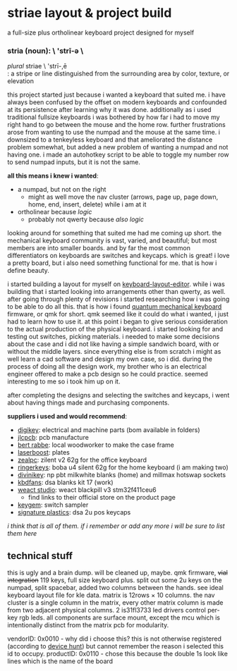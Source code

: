 # striae layout & project build
a full-size plus ortholinear keyboard project designed for myself

### stria (noun): \ 'strī-ə \
_plural_ striae \ 'strī-,ē \
: a stripe or line distinguished from the surrounding area by color, texture, or elevation

this project started just because i wanted a keyboard that suited me. i have always been confused by the offset on modern keyboards and confounded at its persistence after learning why it was done. additionally as i used traditional fullsize keyboards i was bothered by how far i had to move my right hand to go between the mouse and the home row. further frustrations arose from wanting to use the numpad and the mouse at the same time. i downsized to a tenkeyless keyboard and that ameliorated the distance problem somewhat, but added a new problem of wanting a numpad and not having one. i made an autohotkey script to be able to toggle my number row to send numpad inputs, but it is not the same.

**all this means i knew i wanted**:
- a numpad, but not on the right
	- might as well move the nav cluster (arrows, page up, page down, home, end, insert, delete) while i am at it
- ortholinear because _logic_
	- probably not qwerty because _also logic_

looking around for something that suited me had me coming up short. the mechanical keyboard community is vast, varied, and beautiful; but most members are into smaller boards. and by far the most common differentiators on keyboards are switches and keycaps. which is great! i love a pretty board, but i also need something functional for me. that is how i define beauty.

i started building a layout for myself on [keyboard-layout-editor](http://www.keyboard-layout-editor.com). while i was building that i started looking into arrangements other than qwerty, as well. after going through plenty of revisions i started researching how i was going to be able to do all this. that is how i found [quantum mechanical keyboard](https://github.com/qmk/qmk_firmware) firmware, or qmk for short. qmk seemed like it could do what i wanted, i just had to learn how to use it. at this point i began to give serious consideration to the actual production of the physical keyboard. i started looking for and testing out switches, picking materials. i needed to make some decisions about the case and i did not like having a simple sandwich board, with or without the middle layers. since everything else is from scratch i might as well learn a cad software and design my own case, so i did. during the process of doing all the design work, my brother who is an electrical engineer offered to make a pcb design so he could practice. seemed interesting to me so i took him up on it.

after completing the designs and selecting the switches and keycaps, i went about having things made and purchasing components.

**suppliers i used and would recommend**:
- [digikey](https://www.digikey.com): electrical and machine parts (bom available in folders)
- [jlcpcb](https://jlcpcb.com): pcb manufacture
- [bert rabbe](http://beraht.com/index.html): local woodworker to make the case frame
- [laserboost](https://www.laserboost.com): plates
- [zealpc](https://zealpc.net): zilent v2 62g for the office keyboard
- [ringerkeys](https://ringerkeys.com): boba u4 silent 62g for the home keyboard (i am making two)
- [divinikey](https://divinikey.com): np pbt milkwhite blanks (home) and millmax hotswap sockets
- [kbdfans](https://kbdfans.com): dsa blanks kit 17 (work)
- [weact studio](https://github.com/WeActTC/MiniSTM32F4x1): weact blackpill v3 stm32f411ceu6
	- find links to their official store on the product page
- [keygem](https://keygem.store): switch sampler
- [signature plastics](https://pimpmykeyboard.com): dsa 2u pos keycaps

_i think that is all of them. if i remember or add any more i will be sure to list them here_

## technical stuff
this is ugly and a brain dump. will be cleaned up, maybe.
qmk firmware, ~~vial integration~~
119 keys, full size keyboard plus. split out some 2u keys on the numpad, split spacebar, added two columns between the hands. see ideal keyboard layout file for kle data.
matrix is 12rows × 10 columns. the nav cluster is a single column in the matrix, every other matrix column is made from two adjacent physical columns.
2 is31fl3733 led drivers control per-key rgb leds.
all components are surface mount, except the mcu which is intentionally distinct from the matrix pcb for modularity.

vendorID: 0x0010
	- why did i choose this? this is not otherwise registered (according to [device hunt](https://devicehunt.com)) but cannot remember the reason i selected this id to occupy.
productID: 0x0110
	- chose this because the double 1s look like lines which is the name of the board
